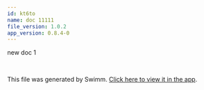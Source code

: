 ```yaml
---
id: kt6to
name: doc 11111
file_version: 1.0.2
app_version: 0.8.4-0
---
```


new doc 1

<br/>

This file was generated by Swimm. [Click here to view it in the app](http://localhost:5000/repos/Z2l0aHViJTNBJTNBdDElM0ElM0FlcmFuLXN3aW1t/docs/kt6to).